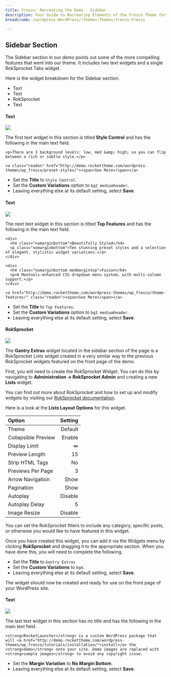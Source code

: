 ```yaml
---
title: Fresco: Recreating the Demo - Sidebar
description: Your Guide to Recreating Elements of the Fresco Theme for WordPress
breadcrumb: /wordpress:WordPress/!themes:Themes/fresco:Fresco

---
```


Sidebar Section
-----
The Sidebar section in our demo points out some of the more compelling features that went into our theme. It includes two text widgets and a single RokSprocket Tabs widget.

Here is the widget breakdown for the Sidebar section:

* Text
* Text
* RokSprocket
* Text

#### Text

![][demo1]

The first text widget in this section is titled **Style Control** and has the following in the main text field.

~~~
<p>There are 3 background levels: low, med &amp; high; so you can flip between a rich or subtle style.</p>

<a class="readon" href="http://demo.rockettheme.com/wordpress-themes/wp_fresco/preset-styles/"><span>See More</span></a>
~~~

* Set the **Title** to `Style Control`.
* Set the **Custom Variations** option to `bg2 mediumheader`.
* Leaving everything else at its default setting, select **Save**.

#### Text

![][demo2]

The next text widget in this section is titled **Top Features** and has the following in the main text field.

~~~
<div>
  <h4 class="nomarginbottom">Beautifully Styled</h4>
  <p class="nomarginbottom">Ten stunning preset styles and a selection of elegant, stylistic widget variations.</p>
</div>

<div>
  <h4 class="nomarginbottom medmargintop">Fusion</h4>
  <p>A Mootools-enhanced CSS dropdown menu system, with multi-column support.</p>
</div>

<a href="http://demo.rockettheme.com/wordpress-themes/wp_fresco/theme-features/" class="readon"><span>See More</span></a>
~~~

* Set the **Title** to `Top Features`.
* Set the **Custom Variations** option to `bg3 mediumheader`.
* Leaving everything else at its default setting, select **Save**.

#### RokSprocket

![][demo3]

The **Gantry Extras** widget located in the sidebar section of the page is a RokSprocket Lists widget created in a very similar way to the previous RokSprocket widgets featured on the front page of the demo.

First, you will need to create the RokSprocket Widget. You can do this by navigating to **Administration -> RokSprocket Admin** and creating a new **Lists** widget. 

You can find out more about RokSprocket and how to set up and modify widgets by visiting our [RokSprocket documentation](../../plugins/roksprocket/).

Here is a look at the **Lists Layout Options** for this widget.

| Option              | Setting |  
| :------------------ | ------: |  
| Theme               | Default |  
| Collapsible Preview |  Enable |  
| Display Limit       |       ∞ |  
| Preview Length      |      15 |  
| Strip HTML Tags     |      No |  
| Previews Per Page   |       3 |  
| Arrow Navigation    |    Show |  
| Pagination          |    Show |  
| Autoplay            | Disable |  
| Autoplay Delay      |       5 |  
| Image Resize        | Disable |  

You can set the RokSprocket filters to include any category, specific posts, or otherwise you would like to have featured in this widget.

Once you have created this widget, you can add it via the Widgets menu by clicking **RokSprocket** and dragging it to the appropriate section. When you have done this, you will need to complete the following.

* Set the **Title** to `Gantry Extras`
* Set the **Custom Variations** to `bg4`.
* Leaving everything else at its default setting, select **Save**.

The widget should now be created and ready for use on the front page of your WordPress site.

#### Text

![][demo4]

The last text widget in this section has no title and has the following in the main text field.

~~~
<strong>RocketLauncher</strong> is a custom WordPress package that will <a href="http://demo.rockettheme.com/wordpress-themes/wp_fresco/tutorials/installation/">install</a> the <strong>demo</strong> onto your site. Demo images are replaced with <strong>sample images</strong> to avoid any copyright issue.
~~~

* Set the **Margin Variation** to **No Margin Bottom**.
* Leaving everything else at its default setting, select **Save**.

[demo1]: assets/demo_7.jpeg
[demo2]: assets/demo_8.jpeg
[demo3]: assets/demo_9.jpeg
[demo4]: assets/demo_12.jpeg
[roksprocket]: ../../plugins/roksprocket
